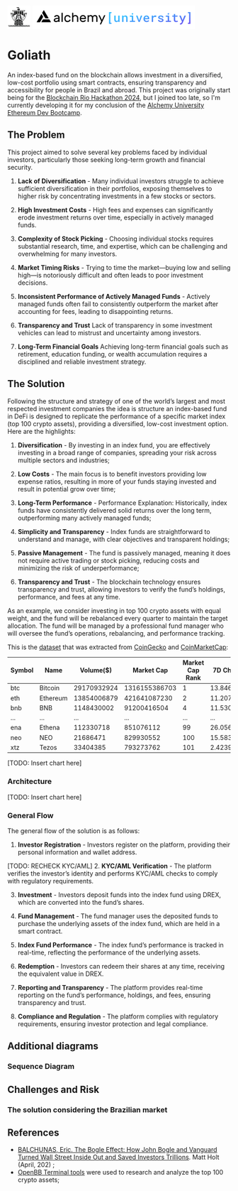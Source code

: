 <img src="./images/goliath_logo.png" alt="Goliath logo" width="52"/>
<img src="./images/alchemy_white_background.png" alt="Alchemy University logo" height="52"/>


# Goliath


An index-based fund on the blockchain allows investment in a diversified, low-cost portfolio using smart contracts, ensuring transparency and accessibility for people in Brazil and abroad. This project was originally start being for the [Blockchain Rio Hackathon 2024](https://taikai.network/blockchainrio/hackathons/blockchainriohack24), but I joined too late, so I'm currently developing it for my conclusion of the [Alchemy University Ethereum Dev Bootcamp](https://www.alchemy.com/university/courses/ethereum).


## The Problem


This project aimed to solve several key problems faced by individual investors, particularly those seeking long-term growth and financial security.


1. **Lack of Diversification** - Many individual investors struggle to achieve sufficient diversification in their portfolios, exposing themselves to higher risk by concentrating investments in a few stocks or sectors.

2. **High Investment Costs** - High fees and expenses can significantly erode investment returns over time, especially in actively managed funds.

3. **Complexity of Stock Picking** - Choosing individual stocks requires substantial research, time, and expertise, which can be challenging and overwhelming for many investors.

4. **Market Timing Risks** - Trying to time the market—buying low and selling high—is notoriously difficult and often leads to poor investment decisions.

5. **Inconsistent Performance of Actively Managed Funds** - Actively managed funds often fail to consistently outperform the market after accounting for fees, leading to disappointing returns.

6. **Transparency and Trust** Lack of transparency in some investment vehicles can lead to mistrust and uncertainty among investors.

7. **Long-Term Financial Goals** Achieving long-term financial goals such as retirement, education funding, or wealth accumulation requires a disciplined and reliable investment strategy.


## The Solution


Following the structure and strategy of one of the world’s largest and most respected investment companies the idea is structure an index-based fund in DeFi is designed to replicate the performance of a specific market index (top 100 crypto assets), providing a diversified, low-cost investment option. Here are the highlights:

1. **Diversification** - By investing in an index fund, you are effectively investing in a broad range of companies, spreading your risk across multiple sectors and industries;

2. **Low Costs** - The main focus is to benefit investors providing low expense ratios, resulting in more of your funds staying invested and result in potential grow over time;

3. **Long-Term Performance** -  Performance Explanation: Historically, index funds have consistently delivered solid returns over the long term, outperforming many actively managed funds;

4. **Simplicity and Transparency** - Index funds are straightforward to understand and manage, with clear objectives and transparent holdings;

5. **Passive Management** - The fund is passively managed, meaning it does not require active trading or stock picking, reducing costs and minimizing the risk of underperformance;

6. **Transparency and Trust** - The blockchain technology ensures transparency and trust, allowing investors to verify the fund’s holdings, performance, and fees at any time.

As an example, we consider investing in top 100 crypto assets with equal weight, and the fund will be rebalanced every quarter to maintain the target allocation. The fund will be managed by a professional fund manager who will oversee the fund’s operations, rebalancing, and performance tracking.

This is the [dataset](./data/crypto_top100_20240720.csv) that was extracted from [CoinGecko](https://www.coingecko.com/) and [CoinMarketCap](https://coinmarketcap.com/):

|Symbol|Name|Volume($)|Market Cap|Market Cap Rank|7D Change(%)|24H Change(%)|
|---|---|---|---|---|---|---|
|btc|Bitcoin|29170932924|1316155386703|1|13.8463024353|1.6455094063|
|eth|Ethereum|13854006879|421641087230|2|11.2073976248|1.3613438677|
|bnb|BNB|1148430002|91200416504|4|11.530399447|2.0263956427|
|...|...|...|...|...|...|...|
|ena|Ethena|112330718|851076112|99|26.056214969|4.5431090342|
|neo|NEO|21686471|829930552|100|15.5835334306|2.7088383571  |
|xtz|Tezos|33404385|793273762|101|2.4239090784|-2.2068254177|



[TODO: Insert chart here]


### Architecture


[TODO: Insert chart here]


### General Flow

The general flow of the solution is as follows:

1. **Investor Registration** - Investors register on the platform, providing their personal information and wallet address.

[TODO: RECHECK KYC/AML]
2. **KYC/AML Verification** - The platform verifies the investor’s identity and performs KYC/AML checks to comply with regulatory requirements.

3. **Investment** - Investors deposit funds into the index fund using DREX, which are converted into the fund’s shares.

4. **Fund Management** - The fund manager uses the deposited funds to purchase the underlying assets of the index fund, which are held in a smart contract.

5. **Index Fund Performance** - The index fund’s performance is tracked in real-time, reflecting the performance of the underlying assets.

6. **Redemption** - Investors can redeem their shares at any time, receiving the equivalent value in DREX.

7. **Reporting and Transparency** - The platform provides real-time reporting on the fund’s performance, holdings, and fees, ensuring transparency and trust.

8. **Compliance and Regulation** - The platform complies with regulatory requirements, ensuring investor protection and legal compliance.

## Additional diagrams

 

### Sequence Diagram



## Challenges and Risk



### The solution considering the Brazilian market

## References

- [BALCHUNAS, Eric. The Bogle Effect: How John Bogle and Vanguard Turned Wall Street Inside Out and Saved Investors Trillions](https://www.amazon.com/Bogle-Effect-Vanguard-Investors-Trillions/dp/1637740719). Matt Holt (April, 202) ;
- [OpenBB Terminal tools](https://openbb.co/) were used to research and analyze the top 100 crypto assets;
